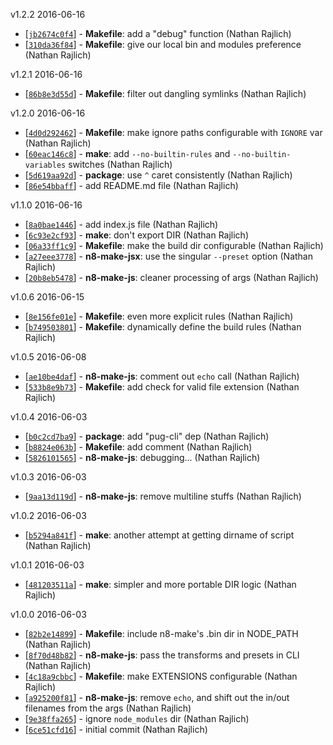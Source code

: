 v1.2.2 2016-06-16

* [[`jb2674c0f4`](https://github.com/TooTallNate/n8-make/commit/bb2674c0f4)] - **Makefile**: add a "debug" function (Nathan Rajlich)
* [[`310da36f84`](https://github.com/TooTallNate/n8-make/commit/310da36f84)] - **Makefile**: give our local bin and modules preference (Nathan Rajlich)

v1.2.1 2016-06-16

* [[`86b8e3d55d`](https://github.com/TooTallNate/n8-make/commit/86b8e3d55d)] - **Makefile**: filter out dangling symlinks (Nathan Rajlich)

v1.2.0 2016-06-16

* [[`4d0d292462`](https://github.com/TooTallNate/n8-make/commit/4d0d292462)] - **Makefile**: make ignore paths configurable with `IGNORE` var (Nathan Rajlich)
* [[`60eac146c8`](https://github.com/TooTallNate/n8-make/commit/60eac146c8)] - **make**: add `--no-builtin-rules` and `--no-builtin-variables` switches (Nathan Rajlich)
* [[`5d619aa92d`](https://github.com/TooTallNate/n8-make/commit/5d619aa92d)] - **package**: use `^` caret consistently (Nathan Rajlich)
* [[`86e54bbaff`](https://github.com/TooTallNate/n8-make/commit/86e54bbaff)] - add README.md file (Nathan Rajlich)

v1.1.0 2016-06-16

* [[`8a0bae1446`](https://github.com/TooTallNate/n8-make/commit/8a0bae1446)] - add index.js file (Nathan Rajlich)
* [[`6c93e2cf93`](https://github.com/TooTallNate/n8-make/commit/6c93e2cf93)] - **make**: don't export DIR (Nathan Rajlich)
* [[`06a33ff1c9`](https://github.com/TooTallNate/n8-make/commit/06a33ff1c9)] - **Makefile**: make the build dir configurable (Nathan Rajlich)
* [[`a27eee3778`](https://github.com/TooTallNate/n8-make/commit/a27eee3778)] - **n8-make-jsx**: use the singular `--preset` option (Nathan Rajlich)
* [[`20b8eb5478`](https://github.com/TooTallNate/n8-make/commit/20b8eb5478)] - **n8-make-js**: cleaner processing of args (Nathan Rajlich)

v1.0.6 2016-06-15

* [[`8e156fe01e`](https://github.com/TooTallNate/n8-make/commit/8e156fe01e)] - **Makefile**: even more explicit rules (Nathan Rajlich)
* [[`b749503801`](https://github.com/TooTallNate/n8-make/commit/b749503801)] - **Makefile**: dynamically define the build rules (Nathan Rajlich)

v1.0.5 2016-06-08

* [[`ae10be4daf`](https://github.com/TooTallNate/n8-make/commit/ae10be4daf)] - **n8-make-js**: comment out `echo` call (Nathan Rajlich)
* [[`533b8e9b73`](https://github.com/TooTallNate/n8-make/commit/533b8e9b73)] - **Makefile**: add check for valid file extension (Nathan Rajlich)

v1.0.4 2016-06-03

* [[`b0c2cd7ba9`](https://github.com/TooTallNate/n8-make/commit/b0c2cd7ba9)] - **package**: add "pug-cli" dep (Nathan Rajlich)
* [[`b8824e063b`](https://github.com/TooTallNate/n8-make/commit/b8824e063b)] - **Makefile**: add comment (Nathan Rajlich)
* [[`5826101565`](https://github.com/TooTallNate/n8-make/commit/5826101565)] - **n8-make-js**: debugging... (Nathan Rajlich)

v1.0.3 2016-06-03

* [[`9aa13d119d`](https://github.com/TooTallNate/n8-make/commit/9aa13d119d)] - **n8-make-js**: remove multiline stuffs (Nathan Rajlich)

v1.0.2 2016-06-03

* [[`b5294a841f`](https://github.com/TooTallNate/n8-make/commit/b5294a841f)] - **make**: another attempt at getting dirname of script (Nathan Rajlich)

v1.0.1 2016-06-03

* [[`481203511a`](https://github.com/TooTallNate/n8-make/commit/481203511a)] - **make**: simpler and more portable DIR logic (Nathan Rajlich)

v1.0.0 2016-06-03

* [[`82b2e14899`](https://github.com/TooTallNate/n8-make/commit/82b2e14899)] - **Makefile**: include n8-make's .bin dir in NODE_PATH (Nathan Rajlich)
* [[`8f70d48b82`](https://github.com/TooTallNate/n8-make/commit/8f70d48b82)] - **n8-make-js**: pass the transforms and presets in CLI (Nathan Rajlich)
* [[`4c18a9cbbc`](https://github.com/TooTallNate/n8-make/commit/4c18a9cbbc)] - **Makefile**: make EXTENSIONS configurable (Nathan Rajlich)
* [[`a925200f81`](https://github.com/TooTallNate/n8-make/commit/a925200f81)] - **n8-make-js**: remove `echo`, and shift out the in/out filenames from the args (Nathan Rajlich)
* [[`9e38ffa265`](https://github.com/TooTallNate/n8-make/commit/9e38ffa265)] - ignore `node_modules` dir (Nathan Rajlich)
* [[`6ce51cfd16`](https://github.com/TooTallNate/n8-make/commit/6ce51cfd16)] - initial commit (Nathan Rajlich)
